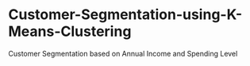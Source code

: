 # Customer-Segmentation-using-K-Means-Clustering
Customer Segmentation based on Annual Income and Spending Level
